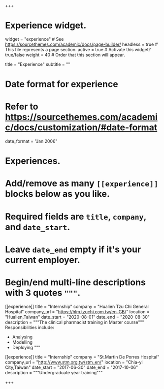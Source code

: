 +++
# Experience widget.
widget = "experience"  # See https://sourcethemes.com/academic/docs/page-builder/
headless = true  # This file represents a page section.
active = true  # Activate this widget? true/false
weight = 40  # Order that this section will appear.

title = "Experience"
subtitle = ""

# Date format for experience
#   Refer to https://sourcethemes.com/academic/docs/customization/#date-format
date_format = "Jan 2006"

# Experiences.
#   Add/remove as many `[[experience]]` blocks below as you like.
#   Required fields are `title`, `company`, and `date_start`.
#   Leave `date_end` empty if it's your current employer.
#   Begin/end multi-line descriptions with 3 quotes `"""`.
[[experience]]
  title = "Internship"
  company = "Hualien Tzu Chi General Hospital"
  company_url = "https://hlm.tzuchi.com.tw/en-GB/"
  location = "Hualien,Taiwan"
  date_start = "2020-08-01"
  date_end = "2020-08-30"
  description = """The clinical pharmacist training in Master course"""
  Responsibilities include:
  
  * Analysing
  * Modelling
  * Deploying
  """

[[experience]]
  title = "Internship"
  company = "St.Martin De Porres Hospital"
  company_url = "http://www.stm.org.tw/stm_en/"
  location = "Chia-yi City,Taiwan"
  date_start = "2017-06-30"
  date_end = "2017-10-06"
  description = """Undergraduate year training"""

+++
